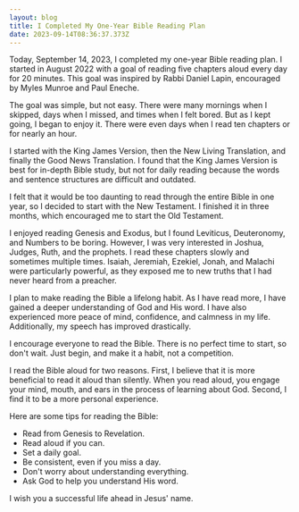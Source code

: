 ```yaml
---
layout: blog
title: I Completed My One-Year Bible Reading Plan
date: 2023-09-14T08:36:37.373Z
---
```

Today, September 14, 2023, I completed my one-year Bible reading plan. I started in August 2022 with a goal of reading five chapters aloud every day for 20 minutes. This goal was inspired by Rabbi Daniel Lapin, encouraged by Myles Munroe and Paul Eneche.

The goal was simple, but not easy. There were many mornings when I skipped, days when I missed, and times when I felt bored. But as I kept going, I began to enjoy it. There were even days when I read ten chapters or for nearly an hour.

I started with the King James Version, then the New Living Translation, and finally the Good News Translation. I found that the King James Version is best for in-depth Bible study, but not for daily reading because the words and sentence structures are difficult and outdated.

I felt that it would be too daunting to read through the entire Bible in one year, so I decided to start with the New Testament. I finished it in three months, which encouraged me to start the Old Testament.

I enjoyed reading Genesis and Exodus, but I found Leviticus, Deuteronomy, and Numbers to be boring. However, I was very interested in Joshua, Judges, Ruth, and the prophets. I read these chapters slowly and sometimes multiple times. Isaiah, Jeremiah, Ezekiel, Jonah, and Malachi were particularly powerful, as they exposed me to new truths that I had never heard from a preacher.

I plan to make reading the Bible a lifelong habit. As I have read more, I have gained a deeper understanding of God and His word. I have also experienced more peace of mind, confidence, and calmness in my life. Additionally, my speech has improved drastically.

I encourage everyone to read the Bible. There is no perfect time to start, so don't wait. Just begin, and make it a habit, not a competition.

I read the Bible aloud for two reasons. First, I believe that it is more beneficial to read it aloud than silently. When you read aloud, you engage your mind, mouth, and ears in the process of learning about God. Second, I find it to be a more personal experience.

Here are some tips for reading the Bible:

-   Read from Genesis to Revelation.
-   Read aloud if you can.
-   Set a daily goal.
-   Be consistent, even if you miss a day.
-   Don't worry about understanding everything.
-   Ask God to help you understand His word.

I wish you a successful life ahead in Jesus' name.